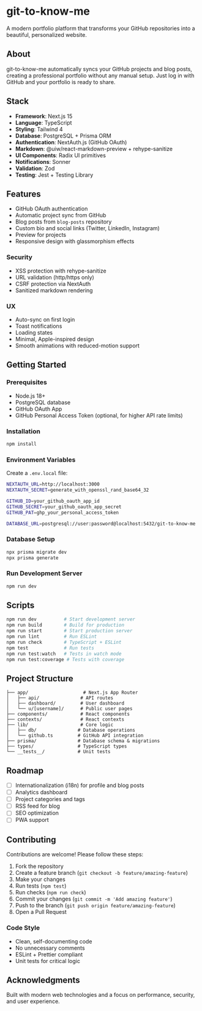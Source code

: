 # git-to-know-me

A modern portfolio platform that transforms your GitHub repositories into a beautiful, personalized website.

## About

git-to-know-me automatically syncs your GitHub projects and blog posts, creating a professional portfolio without any manual setup. Just log in with GitHub and your portfolio is ready to share.

## Stack

- **Framework**: Next.js 15
- **Language**: TypeScript
- **Styling**: Tailwind 4
- **Database**: PostgreSQL + Prisma ORM
- **Authentication**: NextAuth.js (GitHub OAuth)
- **Markdown**: @uiw/react-markdown-preview + rehype-sanitize
- **UI Components**: Radix UI primitives
- **Notifications**: Sonner
- **Validation**: Zod
- **Testing**: Jest + Testing Library

## Features

- GitHub OAuth authentication
- Automatic project sync from GitHub
- Blog posts from `blog-posts` repository
- Custom bio and social links (Twitter, LinkedIn, Instagram)
- Preview for projects
- Responsive design with glassmorphism effects

### Security

- XSS protection with rehype-sanitize
- URL validation (http/https only)
- CSRF protection via NextAuth
- Sanitized markdown rendering

### UX

- Auto-sync on first login
- Toast notifications
- Loading states
- Minimal, Apple-inspired design
- Smooth animations with reduced-motion support

## Getting Started

### Prerequisites

- Node.js 18+
- PostgreSQL database
- GitHub OAuth App
- GitHub Personal Access Token (optional, for higher API rate limits)

### Installation

```bash
npm install
```

### Environment Variables

Create a `.env.local` file:

```bash
NEXTAUTH_URL=http://localhost:3000
NEXTAUTH_SECRET=generate_with_openssl_rand_base64_32

GITHUB_ID=your_github_oauth_app_id
GITHUB_SECRET=your_github_oauth_app_secret
GITHUB_PAT=ghp_your_personal_access_token

DATABASE_URL=postgresql://user:password@localhost:5432/git-to-know-me
```

### Database Setup

```bash
npx prisma migrate dev
npx prisma generate
```

### Run Development Server

```bash
npm run dev
```

## Scripts

```bash
npm run dev          # Start development server
npm run build        # Build for production
npm run start        # Start production server
npm run lint         # Run ESLint
npm run check        # TypeScript + ESLint
npm test             # Run tests
npm run test:watch   # Tests in watch mode
npm run test:coverage # Tests with coverage
```

## Project Structure

```
├── app/                    # Next.js App Router
│   ├── api/               # API routes
│   ├── dashboard/         # User dashboard
│   └── u/[username]/      # Public user pages
├── components/            # React components
├── contexts/              # React contexts
├── lib/                   # Core logic
│   ├── db/               # Database operations
│   └── github.ts         # GitHub API integration
├── prisma/               # Database schema & migrations
├── types/                # TypeScript types
└── __tests__/            # Unit tests
```

## Roadmap

- [ ] Internationalization (i18n) for profile and blog posts
- [ ] Analytics dashboard
- [ ] Project categories and tags
- [ ] RSS feed for blog
- [ ] SEO optimization
- [ ] PWA support

## Contributing

Contributions are welcome! Please follow these steps:

1. Fork the repository
2. Create a feature branch (`git checkout -b feature/amazing-feature`)
3. Make your changes
4. Run tests (`npm test`)
5. Run checks (`npm run check`)
6. Commit your changes (`git commit -m 'Add amazing feature'`)
7. Push to the branch (`git push origin feature/amazing-feature`)
8. Open a Pull Request

### Code Style

- Clean, self-documenting code
- No unnecessary comments
- ESLint + Prettier compliant
- Unit tests for critical logic

## Acknowledgments

Built with modern web technologies and a focus on performance, security, and user experience.

